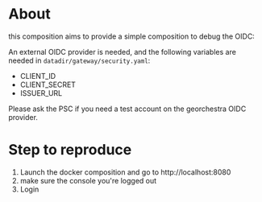 # About

this composition aims to provide a simple composition to debug the OIDC:

An external OIDC provider is needed, and the following variables are needed in `datadir/gateway/security.yaml`:
- CLIENT_ID
- CLIENT_SECRET
- ISSUER_URL

Please ask the PSC if you need a test account on the georchestra OIDC provider.

# Step to reproduce

1. Launch the docker composition and go to http://localhost:8080
2. make sure the console you're logged out
3. Login


